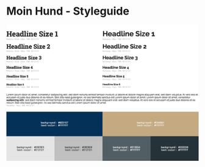 # Moin Hund - Styleguide

![](https://github.com/Gummibeer/moinhund-styleguide/blob/master/styleguide.png)